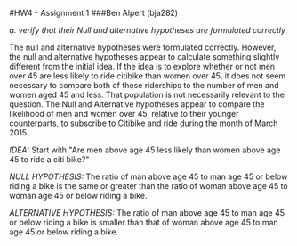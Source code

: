#HW4 - Assignment 1
###Ben Alpert (bja282)

<I>a. verify that their Null and alternative hypotheses are formulated correctly</I>

The null and alternative hypotheses were formulated correctly. However, the null and alternative hypotheses appear to calculate something slightly different from the initial idea. 
If the idea is to explore whether or not men over 45 are less likely to ride citibike than women over 45, it does not 
seem necessary to compare both of those riderships to the number of men and women aged 45 and less. 
That population is not necessarily relevant to the question. 
The Null and Alternative hypotheses appear to compare the likelihood of men and women over 45, 
relative to their younger counterparts, to subscribe to Citibike and ride during the month of March 2015. 

*IDEA:*
Start with "Are men above age 45 less likely than women above age 45 to ride a citi bike?"

*NULL HYPOTHESIS:*
The ratio of man above age 45 to man age 45 or below riding a bike is the same or greater than the ratio of woman above age 45 to woman age 45 or below riding a bike.

*ALTERNATIVE HYPOTHESIS:*
The ratio of man above age 45 to man age 45 or below riding a bike is smaller than that of woman above age 45 to man age 45 or below riding a bike.
